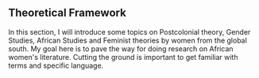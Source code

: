## Theoretical Framework

In this section, I will introduce some topics on Postcolonial theory, Gender Studies, African Studies and Feminist theories by women from the global south. My goal here is to pave the way for doing research on African women's literature. Cutting the ground is important to get familiar with terms and specific language. 
